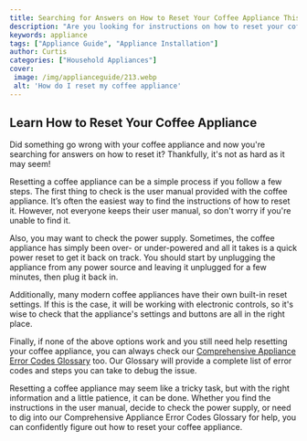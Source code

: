 ```yaml
---
title: Searching for Answers on How to Reset Your Coffee Appliance This is How
description: "Are you looking for instructions on how to reset your coffee appliance Weve got all the answers here in this helpful blog post Learn how to get your appliance running again in no time"
keywords: appliance
tags: ["Appliance Guide", "Appliance Installation"]
author: Curtis
categories: ["Household Appliances"]
cover: 
 image: /img/applianceguide/213.webp
 alt: 'How do I reset my coffee appliance'
---
```

## Learn How to Reset Your Coffee Appliance 

Did something go wrong with your coffee appliance and now you're searching for answers on how to reset it? Thankfully, it's not as hard as it may seem! 

Resetting a coffee appliance can be a simple process if you follow a few steps. The first thing to check is the user manual provided with the coffee appliance. It’s often the easiest way to find the instructions of how to reset it. However, not everyone keeps their user manual, so don't worry if you're unable to find it.

Also, you may want to check the power supply. Sometimes, the coffee appliance has simply been over- or under-powered and all it takes is a quick power reset to get it back on track. You should start by unplugging the appliance from any power source and leaving it unplugged for a few minutes, then plug it back in.

Additionally, many modern coffee appliances have their own built-in reset settings. If this is the case, it will be working with electronic controls, so it's wise to check that the appliance's settings and buttons are all in the right place.

Finally, if none of the above options work and you still need help resetting your coffee appliance, you can always check our [Comprehensive Appliance Error Codes Glossary](./error-codes/) too. Our Glossary will provide a complete list of error codes and steps you can take to debug the issue.

Resetting a coffee appliance may seem like a tricky task, but with the right information and a little patience, it can be done. Whether you find the instructions in the user manual, decide to check the power supply, or need to dig into our Comprehensive Appliance Error Codes Glossary for help, you can confidently figure out how to reset your coffee appliance.
